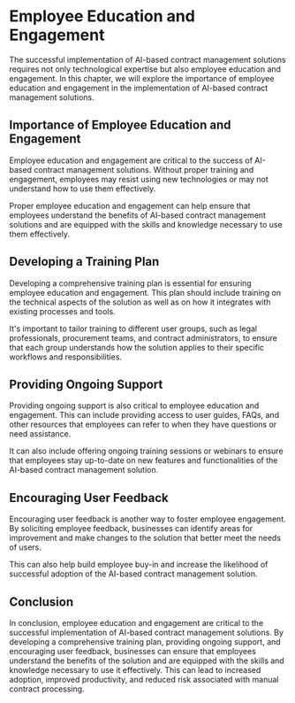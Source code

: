 Employee Education and Engagement
==========================================================================================

The successful implementation of AI-based contract management solutions requires not only technological expertise but also employee education and engagement. In this chapter, we will explore the importance of employee education and engagement in the implementation of AI-based contract management solutions.

Importance of Employee Education and Engagement
-----------------------------------------------

Employee education and engagement are critical to the success of AI-based contract management solutions. Without proper training and engagement, employees may resist using new technologies or may not understand how to use them effectively.

Proper employee education and engagement can help ensure that employees understand the benefits of AI-based contract management solutions and are equipped with the skills and knowledge necessary to use them effectively.

Developing a Training Plan
--------------------------

Developing a comprehensive training plan is essential for ensuring employee education and engagement. This plan should include training on the technical aspects of the solution as well as on how it integrates with existing processes and tools.

It's important to tailor training to different user groups, such as legal professionals, procurement teams, and contract administrators, to ensure that each group understands how the solution applies to their specific workflows and responsibilities.

Providing Ongoing Support
-------------------------

Providing ongoing support is also critical to employee education and engagement. This can include providing access to user guides, FAQs, and other resources that employees can refer to when they have questions or need assistance.

It can also include offering ongoing training sessions or webinars to ensure that employees stay up-to-date on new features and functionalities of the AI-based contract management solution.

Encouraging User Feedback
-------------------------

Encouraging user feedback is another way to foster employee engagement. By soliciting employee feedback, businesses can identify areas for improvement and make changes to the solution that better meet the needs of users.

This can also help build employee buy-in and increase the likelihood of successful adoption of the AI-based contract management solution.

Conclusion
----------

In conclusion, employee education and engagement are critical to the successful implementation of AI-based contract management solutions. By developing a comprehensive training plan, providing ongoing support, and encouraging user feedback, businesses can ensure that employees understand the benefits of the solution and are equipped with the skills and knowledge necessary to use it effectively. This can lead to increased adoption, improved productivity, and reduced risk associated with manual contract processing.


